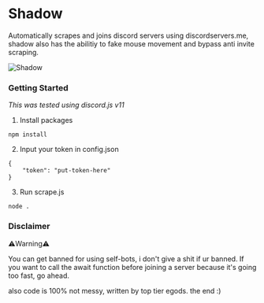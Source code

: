 # Shadow
Automatically scrapes and joins discord servers using discordservers.me, shadow also has the abilitiy to fake mouse movement and bypass anti invite scraping.

![Shadow](https://i.ibb.co/Y3k4ZXD/Screenshot-10.png)

### Getting Started
*This was tested using discord.js v11*
1. Install packages
```
npm install
```
2. Input your token in config.json
```
{
	"token": "put-token-here"
}
```
3. Run scrape.js
```
node .
```

### Disclaimer
⚠️Warning⚠️

You can get banned for using self-bots, i don't give a shit if ur banned. If you want to call the await function before joining a server because it's going too fast, go ahead.

also code is 100% not messy, written by top tier egods. the end :)
